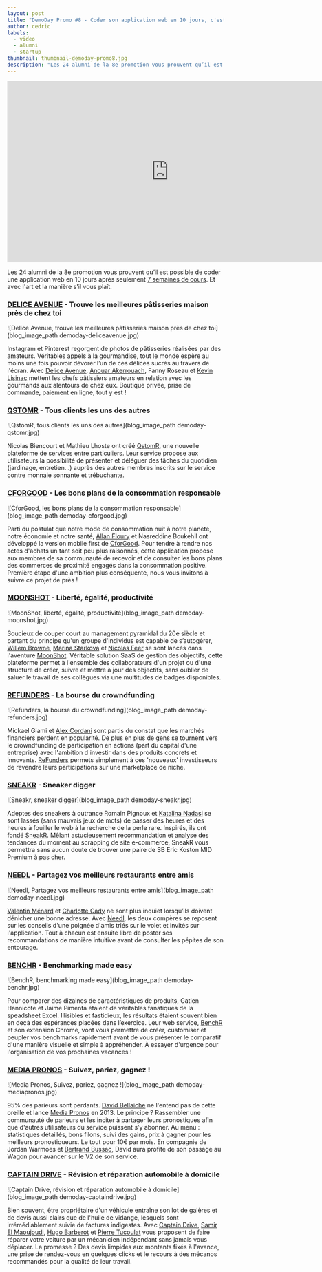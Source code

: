 ```yaml
---
layout: post
title: "DemoDay Promo #8 - Coder son application web en 10 jours, c'est possible."
author: cedric
labels:
  - video
  - alumni
  - startup
thumbnail: thumbnail-demoday-promo8.jpg
description: "Les 24 alumni de la 8e promotion vous prouvent qu’il est possible de coder une application web en 10 jours après seulement 7 semaines de cours. Et avec l'art et la manière s'il vous plaît."
---
```


<div class="video-wrapper"><iframe width="750" height="422" src="https://www.youtube.com/embed/Oh3TRLT6rAw?showinfo=0" frameborder="0" allowfullscreen></iframe></div>

Les 24 alumni de la 8e promotion vous prouvent qu’il est possible de coder une application web en 10 jours après seulement [7 semaines de cours](http://www.lewagon.org/programme). Et avec l'art et la manière s'il vous plaît.

### [DELICE AVENUE](https://deliceavenue.herokuapp.com/) - Trouve les meilleures pâtisseries maison près de chez toi

![Delice Avenue, trouve les meilleures pâtisseries maison près de chez toi](blog_image_path demoday-deliceavenue.jpg)

Instagram et Pinterest regorgent de photos de pâtisseries réalisées par des amateurs. Véritables appels à la gourmandise, tout le monde espère au moins une fois pouvoir dévorer l’un de ces délices sucrés au travers de l'écran. Avec [Delice Avenue](https://deliceavenue.herokuapp.com/), [Anouar Akerrouach](https://twitter.com/akerrouach), Fanny Roseau et [Kevin Lisinac](https://twitter.com/klisinac) mettent les chefs pâtissiers amateurs en relation avec les gourmands aux alentours de chez eux. Boutique privée, prise de commande, paiement en ligne, tout y est !


### [QSTOMR](http://www.qstomr.com/) - Tous clients les uns des autres

![QstomR, tous clients les uns des autres](blog_image_path demoday-qstomr.jpg)

Nicolas Biencourt et Mathieu Lhoste ont créé [QstomR](http://www.qstomr.com/), une nouvelle plateforme de services entre particuliers. Leur service propose aux utilisateurs la possibilité de présenter et déléguer des tâches du quotidien (jardinage, entretien...) auprès des autres membres inscrits sur le service contre monnaie sonnante et trébuchante.


### [CFORGOOD](http://cforgood.herokuapp.com/users/sign_in) - Les bons plans de la consommation responsable

![CforGood, les bons plans de la consommation responsable](blog_image_path demoday-cforgood.jpg)

Parti du postulat que notre mode de consommation nuit à notre planète, notre économie et notre santé, [Allan Floury](https://twitter.com/allanfloury) et Nasreddine Boukehil ont développé la version mobile first de [CforGood](http://cforgood.herokuapp.com/users/sign_in). Pour tendre à rendre nos actes d'achats un tant soit peu plus raisonnés, cette application propose aux membres de sa communauté de recevoir et de consulter les bons plans des commerces de proximité engagés dans la consommation positive. Première étape d'une ambition plus conséquente, nous vous invitons à suivre ce projet de près !


### [MOONSHOT](http://www.gomoonshot.com/) - Liberté, égalité, productivité

![MoonShot, liberté, égalité, productivité](blog_image_path demoday-moonshot.jpg)

Soucieux de couper court au management pyramidal du 20e siècle et partant du principe qu'un groupe d'individus est capable de s’autogérer, [Willem Browne](https://twitter.com/willooz), [Marina Starkova](https://twitter.com/crabshelter) et [Nicolas Feer](https://twitter.com/stratosfeer) se sont lancés dans l'aventure [MoonShot](http://www.gomoonshot.com/). Véritable solution SaaS de gestion des objectifs, cette plateforme permet à l'ensemble des collaborateurs d'un projet ou d'une structure de créer, suivre et mettre à jour des objectifs, sans oublier de saluer le travail de ses collègues via une multitudes de badges disponibles.


### [REFUNDERS](http://www.refunders.io/) - La bourse du crowndfunding

![Refunders, la bourse du crowndfunding](blog_image_path demoday-refunders.jpg)

Mickael Giami et [Alex Cordani](https://twitter.com/visitesenvues) sont partis du constat que les marchés financiers perdent en popularité. De plus en plus de gens se tournent vers le crowndfunding de participation en actions (part du capital d'une entreprise) avec l'ambition d'investir dans des produits concrets et innovants. [ReFunders](http://www.refunders.io/) permets simplement à ces 'nouveaux' investisseurs de revendre leurs participations sur une marketplace de niche.


### [SNEAKR](http://www.sneakr.fr/) - Sneaker digger

![Sneakr, sneaker digger](blog_image_path demoday-sneakr.jpg)

Adeptes des sneakers à outrance Romain Pignoux et [Katalina Nadasi](https://twitter.com/LadyGravos) se sont lassés (sans mauvais jeux de mots) de passer des heures et des heures à fouiller le web à la recherche de la perle rare. Inspirés, ils ont fondé [SneakR](http://www.sneakr.fr/). Mêlant astucieusement recommandation et analyse des tendances du moment au scrapping de site e-commerce, SneakR vous permettra sans aucun doute de trouver une paire de SB Eric Koston MID Premium à pas cher.


### [NEEDL](http://www.needl.fr/users/sign_in) - Partagez vos meilleurs restaurants entre amis

![Needl, Partagez vos meilleurs restaurants entre amis](blog_image_path demoday-needl.jpg)

[Valentin Ménard](https://twitter.com/heymoicvalou) et [Charlotte Cady](https://twitter.com/charlottecady) ne sont plus inquiet lorsqu’ils doivent dénicher une bonne adresse. Avec [Needl](http://www.needl.fr/users/sign_in), les deux compères se reposent sur les conseils d'une poignée d'amis triés sur le volet et invités sur l'application. Tout à chacun est ensuite libre de poster ses recommandations de manière intuitive avant de consulter les pépites de son entourage.


### [BENCHR](http://benchrapp.herokuapp.com/) - Benchmarking made easy

![BenchR, benchmarking made easy](blog_image_path demoday-benchr.jpg)

Pour comparer des dizaines de caractéristiques de produits,  Gatien Hannicote et Jaime Pimenta étaient de véritables fanatiques de la speadsheet Excel. Illisibles et fastidieux, les résultats étaient souvent bien en deçà des espérances placées dans l’exercice. Leur web service, [BenchR](http://benchrapp.herokuapp.com/) et son extension Chrome, vont vous permettre de créer, customiser et peupler vos benchmarks rapidement avant de vous présenter le comparatif d'une manière visuelle et simple à appréhender. À essayer d'urgence pour l'organisation de vos prochaines vacances !


### [MEDIA PRONOS](http://kickoff.mediapronos.com/) - Suivez, pariez, gagnez !

![Media Pronos, Suivez, pariez, gagnez !](blog_image_path demoday-mediapronos.jpg)

95% des parieurs sont perdants. [David Bellaiche](https://twitter.com/davidbellaiche) ne l'entend pas de cette oreille et lance [Media Pronos](http://kickoff.mediapronos.com/) en 2013. Le principe ? Rassembler une communauté de parieurs et les inciter à partager leurs pronostiques afin que d'autres utilisateurs du service puissent s’y abonner. Au menu : statistiques détaillés, bons filons, suivi des gains, prix à gagner pour les meilleurs pronostiqueurs. Le tout pour 10€ par mois. En compagnie de Jordan Warmoes et [Bertrand Bussac](https://twitter.com/bertrandbussac), David aura profité de son passage au Wagon pour avancer sur le V2 de son service.


### [CAPTAIN DRIVE](http://captain-drive-production.herokuapp.com/) - Révision et réparation automobile à domicile

![Captain Drive, révision et réparation automobile à domicile](blog_image_path demoday-captaindrive.jpg)

Bien souvent, être propriétaire d'un véhicule entraîne son lot de galères et de devis aussi clairs que de l'huile de vidange, lesquels sont irrémédiablement suivie de factures indigestes. Avec [Captain Drive](http://captain-drive-production.herokuapp.com/), [Samir El Maoujoudi](https://twitter.com/samir_elm), [Hugo Barberot](https://twitter.com/hbarbert) et [Pierre Tucoulat](https://twitter.com/ptucoulat) vous proposent de faire réparer votre voiture par un mécanicien indépendant sans jamais vous déplacer. La promesse ? Des devis limpides aux montants fixés à l'avance, une prise de rendez-vous en quelques clicks et le recours à des mécanos recommandés pour la qualité de leur travail.
